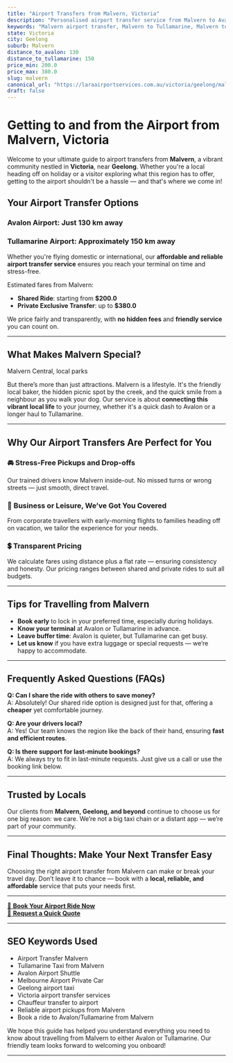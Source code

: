 ```yaml
---
title: "Airport Transfers from Malvern, Victoria"
description: "Personalised airport transfer service from Malvern to Avalon and Tullamarine airports. Enjoy a smooth, affordable ride with us!"
keywords: "Malvern airport transfer, Malvern to Tullamarine, Malvern to Avalon, airport taxi Malvern, private airport transfer Malvern, shared ride Malvern, Malvern transfers, airport shuttle Malvern, book Malvern airport taxi, affordable Malvern airport transfer, Malvern airport transfer service, airport transfer Geelong, airport transfer Melbourne, Melbourne airport taxi, airport transfers Victoria, Tullamarine airport shuttle, Avalon airport transfers, Melbourne private transfer, airport transport services Melbourne"
state: Victoria
city: Geelong
suburb: Malvern
distance_to_avalon: 130
distance_to_tullamarine: 150
price_min: 200.0
price_max: 380.0
slug: malvern
canonical_url: "https://laraairportservices.com.au/victoria/geelong/malvern/"
draft: false
---
```


# Getting to and from the Airport from Malvern, Victoria

Welcome to your ultimate guide to airport transfers from **Malvern**, a vibrant community nestled in **Victoria**, near **Geelong**. Whether you're a local heading off on holiday or a visitor exploring what this region has to offer, getting to the airport shouldn't be a hassle — and that's where we come in!

## Your Airport Transfer Options

### Avalon Airport: Just 130 km away  
### Tullamarine Airport: Approximately 150 km away

Whether you're flying domestic or international, our **affordable and reliable airport transfer service** ensures you reach your terminal on time and stress-free.

Estimated fares from Malvern:
- **Shared Ride**: starting from **$200.0**
- **Private Exclusive Transfer**: up to **$380.0**

We price fairly and transparently, with **no hidden fees** and **friendly service** you can count on.

---

## What Makes Malvern Special?

Malvern Central, local parks

But there’s more than just attractions. Malvern is a lifestyle. It's the friendly local baker, the hidden picnic spot by the creek, and the quick smile from a neighbour as you walk your dog. Our service is about **connecting this vibrant local life** to your journey, whether it's a quick dash to Avalon or a longer haul to Tullamarine.

---

## Why Our Airport Transfers Are Perfect for You

### 🚘 Stress-Free Pickups and Drop-offs
Our trained drivers know Malvern inside-out. No missed turns or wrong streets — just smooth, direct travel.

### 💼 Business or Leisure, We’ve Got You Covered
From corporate travellers with early-morning flights to families heading off on vacation, we tailor the experience for your needs.

### 💲 Transparent Pricing
We calculate fares using distance plus a flat rate — ensuring consistency and honesty. Our pricing ranges between shared and private rides to suit all budgets.

---

## Tips for Travelling from Malvern

- **Book early** to lock in your preferred time, especially during holidays.
- **Know your terminal** at Avalon or Tullamarine in advance.
- **Leave buffer time**: Avalon is quieter, but Tullamarine can get busy.
- **Let us know** if you have extra luggage or special requests — we’re happy to accommodate.

---

## Frequently Asked Questions (FAQs)

**Q: Can I share the ride with others to save money?**  
A: Absolutely! Our shared ride option is designed just for that, offering a **cheaper** yet comfortable journey.

**Q: Are your drivers local?**  
A: Yes! Our team knows the region like the back of their hand, ensuring **fast and efficient routes**.

**Q: Is there support for last-minute bookings?**  
A: We always try to fit in last-minute requests. Just give us a call or use the booking link below.

---

## Trusted by Locals

Our clients from **Malvern, Geelong, and beyond** continue to choose us for one big reason: we care. We’re not a big taxi chain or a distant app — we’re part of your community.

---

## Final Thoughts: Make Your Next Transfer Easy

Choosing the right airport transfer from Malvern can make or break your travel day. Don’t leave it to chance — book with a **local, reliable, and affordable** service that puts your needs first.

---

[📅 **Book Your Airport Ride Now**](https://laraairportservices.square.site/s/appointments)  
[📧 **Request a Quick Quote**](https://laraairportservices.square.site/contact-us)

---

## SEO Keywords Used
- Airport Transfer Malvern
- Tullamarine Taxi from Malvern
- Avalon Airport Shuttle
- Melbourne Airport Private Car
- Geelong airport taxi
- Victoria airport transfer services
- Chauffeur transfer to airport
- Reliable airport pickups from Malvern
- Book a ride to Avalon/Tullamarine from Malvern

We hope this guide has helped you understand everything you need to know about travelling from Malvern to either Avalon or Tullamarine. Our friendly team looks forward to welcoming you onboard!

---
